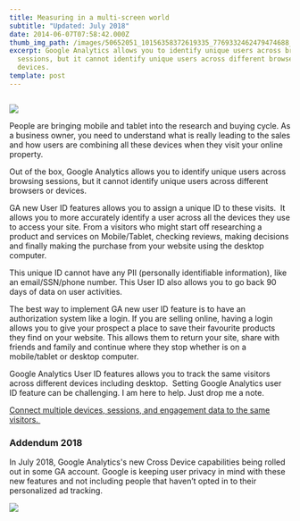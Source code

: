 ```yaml
---
title: Measuring in a multi-screen world
subtitle: "Updated: July 2018"
date: 2014-06-07T07:58:42.000Z
thumb_img_path: /images/50652051_10156358372619335_7769332462479474688_n.jpg
excerpt: Google Analytics allows you to identify unique users across browsing
  sessions, but it cannot identify unique users across different browsers or
  devices.
template: post
---
```

![]()

![](https://res.cloudinary.com/mryap/image/upload/v1539163875/website/1_UOkdEoZVqIk86aIqI_J9Ag.jpg)

People are bringing mobile and tablet into the research and buying cycle. As a business owner, you need to understand what is really leading to the sales and how users are combining all these devices when they visit your online property.

Out of the box, Google Analytics allows you to identify unique users across browsing sessions, but it cannot identify unique users across different browsers or devices.

GA new User ID features allows you to assign a unique ID to these visits.  It allows you to more accurately identify a user across all the devices they use to access your site. From a visitors who might start off researching a product and services on Mobile/Tablet, checking reviews, making decisions and finally making the purchase from your website using the desktop computer.

This unique ID cannot have any PII (personally identifiable information), like an email/SSN/phone number. This User ID also allows you to go back 90 days of data on user activities.

The best way to implement GA new user ID feature is to have an authorization system like a login. If you are selling online, having a login allows you to give your prospect a place to save their favourite products they find on your website. This allows them to return your site, share with friends and family and continue where they stop whether is on a mobile/tablet or desktop computer. 

Google Analytics User ID features allows you to track the same visitors across different devices including desktop.  Setting Google Analytics user ID feature can be challenging. I am here to help. Just drop me a note.

[Connect multiple devices, sessions, and engagement data to the same visitors. ](https://support.google.com/analytics/answer/3123662?hl=en)

### Addendum 2018

In July 2018, Google Analytics's new Cross Device capabilities being rolled out in some GA account.   Google is keeping user privacy in mind with these new features and not including people that haven’t opted in to their personalized ad tracking.  

![](https://image-store.slidesharecdn.com/26f4b315-a7f8-4c10-b813-6bac31196090-original.png)